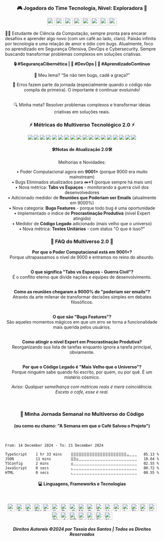 <h3 align="center">🎮 Jogadora do Time Tecnologia, Nível: Exploradora 🚀</h3>

<p align="center">
<img src="https://img.shields.io/github/commit-activity/w/tassiadossantos/tassiadossantos?style=for-the-badge&logo=git&logoColor=white&color=42b883&label=Commits" height="25"/>
<img src="https://img.shields.io/github/stars/tassiadossantos?style=for-the-badge&logo=star&logoColor=white&color=FFD700&label=Stars" height="25"/>
<img src="https://img.shields.io/github/followers/tassiadossantos?style=for-the-badge&logo=github&logoColor=white&color=4169E1&label=Followers" height="25"/>
<img src="https://img.shields.io/badge/Repositories-purple?style=for-the-badge&logo=github&logoColor=white&color=8A2BE2" height="25"/>
<img src="https://img.shields.io/badge/Experience-2_Years-FF1493?style=for-the-badge&logo=dev.to&logoColor=white" height="25"/>
<img src="https://img.shields.io/github/issues/tassiadossantos/tassiadossantos?style=for-the-badge&logo=gitbook&logoColor=white&color=FFA500&label=Issues" height="25"/>
<img src="https://img.shields.io/github/issues-pr/tassiadossantos/tassiadossantos?style=for-the-badge&logo=git&logoColor=white&color=32CD32&label=Pull%20Requests" height="25"/>
<img src="https://img.shields.io/badge/Code_Reviews-20+-FF4500?style=for-the-badge&logo=reviewboard&logoColor=white" height="25"/>
</p>



<p align="left">👩‍💻 Estudante de Ciência da Computação, sempre pronta para encarar desafios e aprender algo novo (com um café ao lado, claro). Paixão infinita por tecnologia e uma relação de amor e ódio com bugs. Atualmente, foco no aprendizado em Segurança Ofensiva, DevOps e Cybersecurity. Sempre buscando transformar problemas complexos em soluções criativas.</p>

<p align="center"> <b>🔒 #SegurançaCibernética | 🚀 #DevOps | 📖 #AprendizadoContínuo</b></p>


<p align="center">
  🐛 Meu lema? “Se não tem bugs, cadê a graça?”
</p>
<p align="center">
  🎯 Erros fazem parte da jornada (especialmente quando o código não compila de primeira). O importante é continuar evoluindo!
  <br>
  <br>
</p>
  
<p align="center">
  🔍 Minha meta? Resolver problemas complexos e transformar ideias criativas em soluções reais.
  </p>


<h3 align="center">⚡ Métricas do Multiverso Tecnológico 2.0 ⚡</h3>

<p align="center">
  <img src="https://img.shields.io/badge/Poder_Computacional-9001+-FF0000?style=for-the-badge&logo=data:image/png;base64,iVBORw0KGgoAAAANSUhEUgAAAA4AAAAOCAYAAAAfSC3R" />
  <img src="https://img.shields.io/badge/Bugs_Eliminados-∞+1-blueviolet?style=for-the-badge&logo=bug" />
  <img src="https://img.shields.io/badge/Café_Consumido-∞_litros/seg-brown?style=for-the-badge&logo=buymeacoffee&logoColor=golden&labelColor=darkred" />
  <img src="https://img.shields.io/badge/WTFs_por_Minuto-42-yellow?style=for-the-badge&logo=javascript" />
  <img src="https://img.shields.io/badge/Compilações_Falhas-0-success?style=for-the-badge&logo=checkmarx" />
  <img src="https://img.shields.io/badge/Nível_de_Ironia-Ultra_Instinto-blue?style=for-the-badge&logo=tesla" />
  <img src="https://img.shields.io/badge/Commits_às_3AM-Muitos-red?style=for-the-badge&logo=nightcafe" />
  <img src="https://img.shields.io/badge/Stackoverflow_Copias-404-orange?style=for-the-badge&logo=stackoverflow" />
  <img src="https://img.shields.io/badge/Deploys_em_Produção-Não_testados-critical?style=for-the-badge&logo=docker" />
  <img src="https://img.shields.io/badge/Dívida_Técnica-Astronômica-purple?style=for-the-badge&logo=githubactions" />
  <img src="https://img.shields.io/badge/Refatorações_Prometidas-Nunca-green?style=for-the-badge&logo=git" />
  <img src="https://img.shields.io/badge/Chamadas_de_API-Overload-red?style=for-the-badge&logo=postman" />
  <img src="https://img.shields.io/badge/Tabs_vs_Espaços-Guerra_Civil-lightgrey?style=for-the-badge&logo=visualstudiocode" />
  <img src="https://img.shields.io/badge/Reuniões_que_Poderiam_ser_Emails-9000%25-blue?style=for-the-badge&logo=zoom" />
  <img src="https://img.shields.io/badge/Bugs_Features-Sim-yellowgreen?style=for-the-badge&logo=jira" />
  <img src="https://img.shields.io/badge/Procastinação_Produtiva-Nível_Expert-orange?style=for-the-badge&logo=todoist" />
  <img src="https://img.shields.io/badge/Código_Legado-Mais_Velho_que_o_Universo-darkred?style=for-the-badge&logo=codacy" />
  <img src="https://img.shields.io/badge/Testes_Unitários-O_que_é_isso%3F-critical?style=for-the-badge&logo=jest" />
</p>

<h4 align="center">🛠️Notas de Atualização 2.0🛠️</h4> 

<p align="center">
Melhorias e Novidades:
</p>

<p align="center">
• Poder Computacional agora em <b>9001+</b> (porque 9000 era muito mainstream)<br>
• Bugs Eliminados atualizados para <b>∞+1</b> (porque sempre há mais um)<br>
• Nova métrica: <b>Tabs vs Espaços</b> - monitorando a guerra civil dos desenvolvedores<br>
• Adicionado medidor de <b>Reuniões que Poderiam ser Emails</b> (atualmente em 9000%)<br>
• Nova categoria: <b>Bugs Features</b> - porque todo bug é uma oportunidade<br>
• Implementado o índice de <b>Procrastinação Produtiva</b> (nível Expert atingido)<br>
• Medidor de <b>Código Legado</b> adicionado (mais velho que o universo)<br>
• Nova métrica: <b>Testes Unitários</b> - com status "O que é isso?"
</p>

<h3 align="center">🤔 FAQ do Multiverso 2.0 🤔</h3>

<p align="center">
<b>Por que o Poder Computacional está em 9001+?</b><br>
Porque ultrapassamos o nível de 9000 e entramos no reino do absurdo.<br><br>
<p align="center">
<b>O que significa "Tabs vs Espaços - Guerra Civil"?</b><br>
É o conflito eterno que divide nações e equipes de desenvolvimento.<br><br>
<p align="center">
<b>Como as reuniões chegaram a 9000% de "poderiam ser emails"?</b><br>
Através da arte milenar de transformar decisões simples em debates filosóficos.<br><br>
<p align="center">
<b>O que são "Bugs Features"?</b><br>
São aqueles momentos mágicos em que um erro se torna a funcionalidade mais querida pelos usuários.<br><br>
<p align="center">
<b>Como atingir o nível Expert em Procrastinação Produtiva?</b><br>
Reorganizando sua lista de tarefas enquanto ignora a tarefa principal, obviamente.<br><br>
<p align="center">
<b>Por que o Código Legado é "Mais Velho que o Universo"?</b><br>
Porque ninguém sabe quando foi escrito, por quem, ou por quê. É um mistério cósmico.
</p>

<p align="center"><i>Aviso: Qualquer semelhança com métricas reais é mera coincidência. Exceto o café, esse é real.</i></p><br>
<h3 align="center">🚀 Minha Jornada Semanal no Multiverso do Código</h3>
<h4 align="center">(ou como eu chamo: "A Semana em que o Café Salvou o Projeto")</h4><br>
<!--START_SECTION:waka-->

```txt
From: 14 December 2024 - To: 21 December 2024

TypeScript    1 hr 33 mins    ⣿⣿⣿⣿⣿⣿⣿⣿⣿⣿⣿⣿⣿⣿⣿⣿⣿⣿⣿⣿⣿⣤⣀⣀⣀   85.13 %
JSON          11 mins         ⣿⣿⣶⣀⣀⣀⣀⣀⣀⣀⣀⣀⣀⣀⣀⣀⣀⣀⣀⣀⣀⣀⣀⣀⣀   10.64 %
TSConfig      2 mins          ⣶⣀⣀⣀⣀⣀⣀⣀⣀⣀⣀⣀⣀⣀⣀⣀⣀⣀⣀⣀⣀⣀⣀⣀⣀   02.55 %
JavaScript    0 secs          ⣄⣀⣀⣀⣀⣀⣀⣀⣀⣀⣀⣀⣀⣀⣀⣀⣀⣀⣀⣀⣀⣀⣀⣀⣀   00.72 %
HTML          0 secs          ⣄⣀⣀⣀⣀⣀⣀⣀⣀⣀⣀⣀⣀⣀⣀⣀⣀⣀⣀⣀⣀⣀⣀⣀⣀   00.55 %
```

<!--END_SECTION:waka-->


 
<h4 align="center">💻 Linguagens, Frameworks e Tecnologias</h4><br>

<p align="center" style="text-decoration:none">
  <a href="#" style="text-decoration:none"><img alt="JavaScript" src="https://img.shields.io/badge/JavaScript-F7DF1E.svg?logo=javascript&logoColor=black" height="25"/></a>
  <a href="#" style="text-decoration:none"><img alt="TypeScript" src="https://img.shields.io/badge/TypeScript-007ACC.svg?logo=typescript&logoColor=white" height="25"/></a>
  <a href="#" style="text-decoration:none"><img alt="Python" src="https://img.shields.io/badge/Python-14354C.svg?logo=python&logoColor=white" height="25"/></a>
  <a href="#" style="text-decoration:none"><img alt="PHP" src="https://img.shields.io/badge/PHP-777BB4.svg?logo=php&logoColor=white" height="25"/></a>
  <a href="#" style="text-decoration:none"><img alt="Swift" src="https://img.shields.io/badge/Swift-F54A2A?logo=swift&logoColor=white" height="25"/></a>
  <a href="#" style="text-decoration:none"><img alt="Kotlin" src="https://img.shields.io/badge/Kotlin-%237F52FF.svg?logo=kotlin&logoColor=white" height="25"/></a>
  <a href="#" style="text-decoration:none"><img alt="Dart" src="https://img.shields.io/badge/Dart-%230175C2.svg?logo=dart&logoColor=white" height="25"/></a>
  <a href="#" style="text-decoration:none"><img alt="C" src="https://custom-icon-badges.demolab.com/badge/C-03599C.svg?logo=c-in-hexagon&logoColor=white" height="25"/></a>
  <a href="#" style="text-decoration:none"><img alt="Markdown" src="https://img.shields.io/badge/Markdown-%23000000.svg?logo=markdown&logoColor=white" height="25"/></a>
  <a href="#" style="text-decoration:none"><img alt="React" src="https://img.shields.io/badge/React-20232a.svg?logo=react&logoColor=%2361DAFB" height="25"/></a>
  <a href="#" style="text-decoration:none"><img alt="React Native" src="https://img.shields.io/badge/React_Native-%2320232a.svg?logo=react&logoColor=%2361DAFB" height="25"/></a>
  <a href="#" style="text-decoration:none"><img alt="Vue.js" src="https://img.shields.io/badge/VueJs-%2335495e.svg?logo=vuedotjs&logoColor=%234FC08D" height="25"/></a>
  <a href="#" style="text-decoration:none"><img alt="Angular.js" src="https://img.shields.io/badge/Angular.js-%23E23237.svg?logo=angularjs&logoColor=white" height="25"/></a>
  <a href="#" style="text-decoration:none"><img alt="Laravel" src="https://img.shields.io/badge/Laravel-%23FF2D20.svg?logo=laravel&logoColor=white" height="25"/></a>
  <a href="#" style="text-decoration:none"><img alt="Flutter" src="https://img.shields.io/badge/Flutter-%2302569B.svg?logo=Flutter&logoColor=white" height="25"/></a>
  <a href="#" style="text-decoration:none"><img alt="Node.js" src="https://img.shields.io/badge/Node.js-43853D.svg?logo=node.js&logoColor=white" height="25"/></a>
  <a href="#" style="text-decoration:none"><img alt="Visual Studio Code" src="https://img.shields.io/badge/Visual%20Studio%20Code-0078d7.svg?logo=visual-studio-code&logoColor=white" height="25"/></a>
  <a href="#" style="text-decoration:none"><img alt="Git" src="https://img.shields.io/badge/Git-F05033.svg?logo=git&logoColor=white" height="25"/></a>
  <a href="#" style="text-decoration:none"><img alt="AWS" src="https://img.shields.io/badge/AWS-%23FF9900.svg?logo=amazon-aws&logoColor=white" height="25"/></a>
  <a href="#" style="text-decoration:none"><img alt="NPM" src="https://img.shields.io/badge/NPM-%23CB3837.svg?logo=npm&logoColor=white" height="25"/></a>
  <a href="#" style="text-decoration:none"><img alt="Yarn" src="https://img.shields.io/badge/Yarn-%232C8EBB.svg?logo=yarn&logoColor=white" height="25"/></a>
  <a href="#" style="text-decoration:none"><img alt="Vite" src="https://img.shields.io/badge/Vite-%23646CFF.svg?logo=vite&logoColor=white" height="25"/></a>
  <a href="#" style="text-decoration:none"><img alt="Figma" src="https://img.shields.io/badge/Figma-%23F24E1E.svg?logo=figma&logoColor=white" height="25"/></a>
  <a href="#" style="text-decoration:none"><img alt="Notion" src="https://img.shields.io/badge/Notion-%23000000.svg?logo=notion&logoColor=white" height="25"/></a>
</p>
<h5 align="center">Direitos Autorais ©2024 por Tassia dos Santos | Todos os Direitos Reservados</h5>
